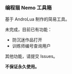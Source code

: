 ### 编程猫 Nemo 工具箱

基于 AndroLua 制作的简易工具。

未完成，目前已有功能：

* 防沉迷作品打开
* 训练师编号查询用户

其他功能，请提交 Issues。

**不保证永久使用。**
